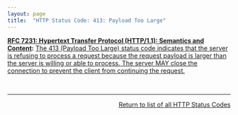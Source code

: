 ```yaml
---
layout: page
title:  "HTTP Status Code: 413: Payload Too Large"
---
```


**[RFC 7231: Hypertext Transfer Protocol (HTTP/1.1): Semantics and Content](/specs/IETF/RFC/7231 "The Hypertext Transfer Protocol (HTTP) is an application-level protocol for distributed, collaborative, hypertext information systems. This document defines the semantics of HTTP/1.1 messages as expressed by request methods, request header fields, response status codes, and response header fields, along with the payload of messages (metadata and body content) and mechanisms for content negotiation."):** [The 413 (Payload Too Large) status code indicates that the server is refusing to process a request because the request payload is larger than the server is willing or able to process. The server MAY close the connection to prevent the client from continuing the request.](http://tools.ietf.org/html/rfc7231#section-6.5.11)

<br/>
<hr/>

<p style="text-align: right"><a href="../http-status-codes">Return to list of all HTTP Status Codes</a></p>